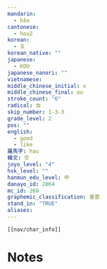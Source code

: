```yaml
---
mandarin:
  - hǎo
cantonese:
  - hou2
korean:
  - 호
korean_native: ""
japanese:
  - KOU
japanese_nanori: ""
vietnamese:
middle_chinese_initial: x
middle_chinese_final: ɑu
stroke_count: "6"
radical: 女
skip_number: 1-3-3
grade_level: 2
pos: ""
english:
  - good
  - like
羅馬字: hau
韓文: 핫
joyo_level: "4"
hsk_level: ""
hanmun_edu_level: 中
danayo_id: 2064
mc_id: 268
graphemic_classification: 會意
stand_in: "TRUE"
aliases:
---
```

```meta-bind-embed
[[nav/char_info]]
```

# Notes
